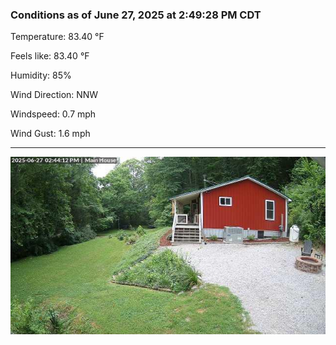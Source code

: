 ### Conditions as of June 27, 2025 at 2:49:28 PM CDT 

Temperature: 83.40 &deg;F

Feels like: 83.40 &deg;F

Humidity: 85%

Wind Direction: NNW

Windspeed: 0.7 mph

Wind Gust: 1.6 mph

---

<img src="./images/latest.jpeg"/>

